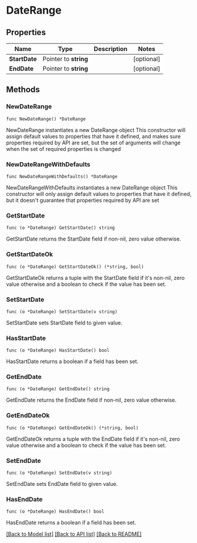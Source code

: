 # DateRange

## Properties

Name | Type | Description | Notes
------------ | ------------- | ------------- | -------------
**StartDate** | Pointer to **string** |  | [optional] 
**EndDate** | Pointer to **string** |  | [optional] 

## Methods

### NewDateRange

`func NewDateRange() *DateRange`

NewDateRange instantiates a new DateRange object
This constructor will assign default values to properties that have it defined,
and makes sure properties required by API are set, but the set of arguments
will change when the set of required properties is changed

### NewDateRangeWithDefaults

`func NewDateRangeWithDefaults() *DateRange`

NewDateRangeWithDefaults instantiates a new DateRange object
This constructor will only assign default values to properties that have it defined,
but it doesn't guarantee that properties required by API are set

### GetStartDate

`func (o *DateRange) GetStartDate() string`

GetStartDate returns the StartDate field if non-nil, zero value otherwise.

### GetStartDateOk

`func (o *DateRange) GetStartDateOk() (*string, bool)`

GetStartDateOk returns a tuple with the StartDate field if it's non-nil, zero value otherwise
and a boolean to check if the value has been set.

### SetStartDate

`func (o *DateRange) SetStartDate(v string)`

SetStartDate sets StartDate field to given value.

### HasStartDate

`func (o *DateRange) HasStartDate() bool`

HasStartDate returns a boolean if a field has been set.

### GetEndDate

`func (o *DateRange) GetEndDate() string`

GetEndDate returns the EndDate field if non-nil, zero value otherwise.

### GetEndDateOk

`func (o *DateRange) GetEndDateOk() (*string, bool)`

GetEndDateOk returns a tuple with the EndDate field if it's non-nil, zero value otherwise
and a boolean to check if the value has been set.

### SetEndDate

`func (o *DateRange) SetEndDate(v string)`

SetEndDate sets EndDate field to given value.

### HasEndDate

`func (o *DateRange) HasEndDate() bool`

HasEndDate returns a boolean if a field has been set.


[[Back to Model list]](../README.md#documentation-for-models) [[Back to API list]](../README.md#documentation-for-api-endpoints) [[Back to README]](../README.md)


